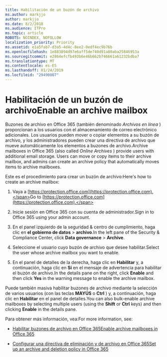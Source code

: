 ```yaml
---
title: Habilitación de un buzón de archivo
ms.author: markjjo
author: markjjo
ms.date: 8/2/2018
ms.audience: ITPro
ms.topic: article
ROBOTS: NOINDEX, NOFOLLOW
localization_priority: Priority
ms.assetid: e1a5fab7-d3a5-4d4c-8ee2-0edf4ec9b76b
ms.openlocfilehash: 1e883894d97e6aff5de740d91a80aba25846953a
ms.sourcegitcommit: e2864efcfb493b6e46b662b746661a61232bdba7
ms.translationtype: MT
ms.contentlocale: es-ES
ms.lasthandoff: 01/24/2019
ms.locfileid: "29490887"
---
```

# <a name="enable-an-archive-mailbox"></a><span data-ttu-id="91261-102">Habilitación de un buzón de archivo</span><span class="sxs-lookup"><span data-stu-id="91261-102">Enable an archive mailbox</span></span>

<span data-ttu-id="91261-p101">Buzones de archivo en Office 365 (también denominado *Archivos en línea* ) proporcionan a los usuarios con el almacenamiento de correo electrónico adicionales. Los usuarios pueden mover o copiar elementos a su buzón de archivo, y los administradores pueden crear una directiva de archivo que mueve automáticamente los elementos a buzones de archivo.</span><span class="sxs-lookup"><span data-stu-id="91261-p101">Archive mailboxes in Office 365 (also called  *Online Archives*  ) provide users with additional email storage. Users can move or copy items to their archive mailbox, and admins can create an archive policy that automatically moves items to archive mailboxes.</span></span> 
  
<span data-ttu-id="91261-105">Este es el procedimiento para crear un buzón de archivo:</span><span class="sxs-lookup"><span data-stu-id="91261-105">Here's how to create an archive mailbox:</span></span>
  
1. <span data-ttu-id="91261-106">Vaya a [https://protection.office.com](https://protection.office.com).</span><span class="sxs-lookup"><span data-stu-id="91261-106">Go to [https://protection.office.com](https://protection.office.com).</span></span>
    
2. <span data-ttu-id="91261-107">Inicie sesión en Office 365 con su cuenta de administrador.</span><span class="sxs-lookup"><span data-stu-id="91261-107">Sign in to Office 365 using your admin account.</span></span>
    
3. <span data-ttu-id="91261-108">En el panel izquierdo de la seguridad &amp; centro de cumplimiento, haga clic en **el gobierno de datos** \> **archivo**.</span><span class="sxs-lookup"><span data-stu-id="91261-108">In the left pane of the Security &amp; Compliance Center, click **Data governance** \> **Archive**.</span></span>
    
4. <span data-ttu-id="91261-109">Seleccione el usuario cuyo buzón de archivo que desee habilitar.</span><span class="sxs-lookup"><span data-stu-id="91261-109">Select the user whose archive mailbox you want to enable.</span></span>
    
5. <span data-ttu-id="91261-110">En el panel de detalles de la derecha, haga clic en **Habilitar** y, a continuación, haga clic en **Sí** en el mensaje de advertencia para habilitar el buzón de archivo.</span><span class="sxs-lookup"><span data-stu-id="91261-110">In the details pane on the right, click **Enable** and then click **Yes** in the warning message to enable the archive mailbox.</span></span> 
    
<span data-ttu-id="91261-111">Puede también masiva habilitar buzones de archivo mediante la selección de varios usuarios (con las teclas **MAYÚS** o **Ctrl** ) y, a continuación, haga clic en **Habilitar** en el panel de detalles.</span><span class="sxs-lookup"><span data-stu-id="91261-111">You can also bulk-enable archive mailboxes by selecting multiple users (using the **Shift** or **Ctrl** keys) and then clicking **Enable** in the details pane.</span></span> 
  
<span data-ttu-id="91261-112">Para obtener más información, vea:</span><span class="sxs-lookup"><span data-stu-id="91261-112">For more information, see:</span></span>
  
- [<span data-ttu-id="91261-113">Habilitar buzones de archivo en Office 365</span><span class="sxs-lookup"><span data-stu-id="91261-113">Enable archive mailboxes in Office 365</span></span>](https://support.office.com/article/enable-archive-mailboxes-in-the-office-365-security-compliance-center-268a109e-7843-405b-bb3d-b9393b2342ce)
    
- [<span data-ttu-id="91261-114">Configurar una directiva de eliminación y de archivo en Office 365</span><span class="sxs-lookup"><span data-stu-id="91261-114">Set up an archive and deletion policy in Office 365</span></span>](https://support.office.com/article/Set-up-an-archive-and-deletion-policy-for-mailboxes-in-your-Office-365-organization-ec3587e4-7b4a-40fb-8fb8-8aa05aeae2ce)
    

